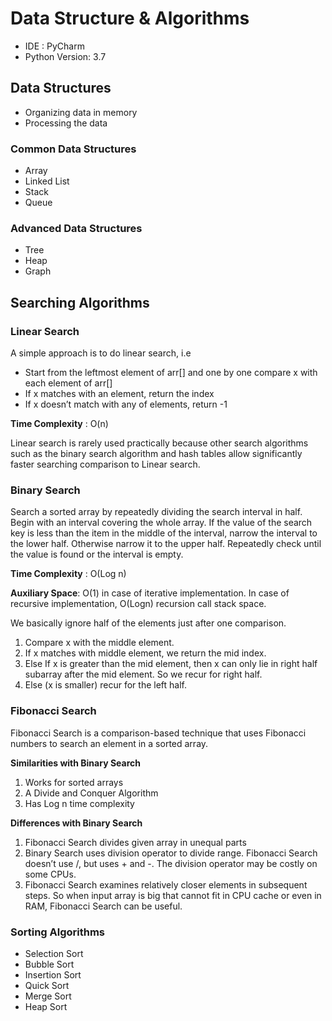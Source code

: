 # Data Structure & Algorithms

- IDE : PyCharm
- Python Version: 3.7

## Data Structures
* Organizing data in memory
* Processing the data
  
### Common Data Structures
* Array
* Linked List
* Stack
* Queue

### Advanced Data Structures
* Tree
* Heap
* Graph

## Searching Algorithms

### Linear Search

A simple approach is to do linear search, i.e
* Start from the leftmost element of arr[] and one by one compare x with each element of arr[]
* If x matches with an element, return the index
* If x doesn’t match with any of elements, return -1

**Time Complexity** : O(n)

Linear search is rarely used practically because other search algorithms such as the binary search algorithm and hash tables allow 
significantly faster searching comparison to Linear search.


### Binary Search

Search a sorted array by repeatedly dividing the search interval in half. Begin with an interval covering the whole array. If the 
value of the search key is less than the item in the middle of the interval, narrow the interval to the lower half. Otherwise 
narrow it to the upper half. Repeatedly check until the value is found or the interval is empty.

**Time Complexity** : O(Log n)

**Auxiliary Space**: O(1) in case of iterative implementation. In case of recursive implementation, O(Logn) recursion call stack space.

We basically ignore half of the elements just after one comparison.

1. Compare x with the middle element.
2. If x matches with middle element, we return the mid index.
3. Else If x is greater than the mid element, then x can only lie in right half subarray after the mid element. So we recur for right half.
4. Else (x is smaller) recur for the left half.


### Fibonacci Search

Fibonacci Search is a comparison-based technique that uses Fibonacci numbers to search an element in a sorted array.

**Similarities with Binary Search**
1. Works for sorted arrays
2. A Divide and Conquer Algorithm
3. Has Log n time complexity

**Differences with Binary Search**
1. Fibonacci Search divides given array in unequal parts
2. Binary Search uses division operator to divide range. Fibonacci Search doesn’t use /, but uses + and -. The division operator may be costly on some CPUs.
3. Fibonacci Search examines relatively closer elements in subsequent steps. So when input array is big that cannot fit in CPU cache or even in RAM, Fibonacci Search can be useful.

### Sorting Algorithms

* Selection Sort
* Bubble Sort
* Insertion Sort
* Quick Sort
* Merge Sort
* Heap Sort